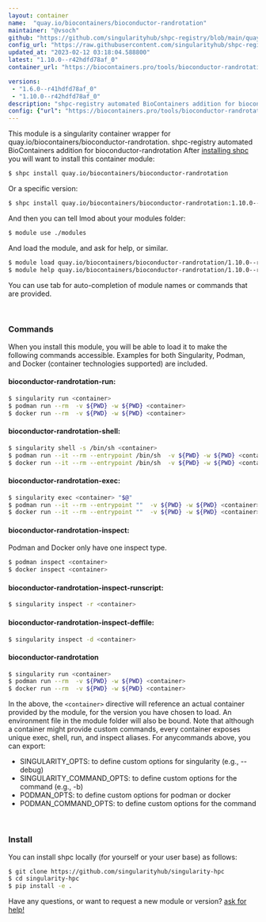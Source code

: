 ```yaml
---
layout: container
name:  "quay.io/biocontainers/bioconductor-randrotation"
maintainer: "@vsoch"
github: "https://github.com/singularityhub/shpc-registry/blob/main/quay.io/biocontainers/bioconductor-randrotation/container.yaml"
config_url: "https://raw.githubusercontent.com/singularityhub/shpc-registry/main/quay.io/biocontainers/bioconductor-randrotation/container.yaml"
updated_at: "2023-02-12 03:18:04.588800"
latest: "1.10.0--r42hdfd78af_0"
container_url: "https://biocontainers.pro/tools/bioconductor-randrotation"

versions:
 - "1.6.0--r41hdfd78af_0"
 - "1.10.0--r42hdfd78af_0"
description: "shpc-registry automated BioContainers addition for bioconductor-randrotation"
config: {"url": "https://biocontainers.pro/tools/bioconductor-randrotation", "maintainer": "@vsoch", "description": "shpc-registry automated BioContainers addition for bioconductor-randrotation", "latest": {"1.10.0--r42hdfd78af_0": "sha256:ce3380d85fd5fdbf236181e60ad80a869a073cac6a115e340c7d4dfd9495324e"}, "tags": {"1.6.0--r41hdfd78af_0": "sha256:786dab0b38caa583502e90dddd40c06191d971ed7d232bbac4ce9754284b4776", "1.10.0--r42hdfd78af_0": "sha256:ce3380d85fd5fdbf236181e60ad80a869a073cac6a115e340c7d4dfd9495324e"}, "docker": "quay.io/biocontainers/bioconductor-randrotation"}
---
```


This module is a singularity container wrapper for quay.io/biocontainers/bioconductor-randrotation.
shpc-registry automated BioContainers addition for bioconductor-randrotation
After [installing shpc](#install) you will want to install this container module:


```bash
$ shpc install quay.io/biocontainers/bioconductor-randrotation
```

Or a specific version:

```bash
$ shpc install quay.io/biocontainers/bioconductor-randrotation:1.10.0--r42hdfd78af_0
```

And then you can tell lmod about your modules folder:

```bash
$ module use ./modules
```

And load the module, and ask for help, or similar.

```bash
$ module load quay.io/biocontainers/bioconductor-randrotation/1.10.0--r42hdfd78af_0
$ module help quay.io/biocontainers/bioconductor-randrotation/1.10.0--r42hdfd78af_0
```

You can use tab for auto-completion of module names or commands that are provided.

<br>

### Commands

When you install this module, you will be able to load it to make the following commands accessible.
Examples for both Singularity, Podman, and Docker (container technologies supported) are included.

#### bioconductor-randrotation-run:

```bash
$ singularity run <container>
$ podman run --rm  -v ${PWD} -w ${PWD} <container>
$ docker run --rm  -v ${PWD} -w ${PWD} <container>
```

#### bioconductor-randrotation-shell:

```bash
$ singularity shell -s /bin/sh <container>
$ podman run --it --rm --entrypoint /bin/sh  -v ${PWD} -w ${PWD} <container>
$ docker run --it --rm --entrypoint /bin/sh  -v ${PWD} -w ${PWD} <container>
```

#### bioconductor-randrotation-exec:

```bash
$ singularity exec <container> "$@"
$ podman run --it --rm --entrypoint ""  -v ${PWD} -w ${PWD} <container> "$@"
$ docker run --it --rm --entrypoint ""  -v ${PWD} -w ${PWD} <container> "$@"
```

#### bioconductor-randrotation-inspect:

Podman and Docker only have one inspect type.

```bash
$ podman inspect <container>
$ docker inspect <container>
```

#### bioconductor-randrotation-inspect-runscript:

```bash
$ singularity inspect -r <container>
```

#### bioconductor-randrotation-inspect-deffile:

```bash
$ singularity inspect -d <container>
```



#### bioconductor-randrotation

```bash
$ singularity run <container>
$ podman run --rm  -v ${PWD} -w ${PWD} <container>
$ docker run --rm  -v ${PWD} -w ${PWD} <container>
```


In the above, the `<container>` directive will reference an actual container provided
by the module, for the version you have chosen to load. An environment file in the
module folder will also be bound. Note that although a container
might provide custom commands, every container exposes unique exec, shell, run, and
inspect aliases. For anycommands above, you can export:

 - SINGULARITY_OPTS: to define custom options for singularity (e.g., --debug)
 - SINGULARITY_COMMAND_OPTS: to define custom options for the command (e.g., -b)
 - PODMAN_OPTS: to define custom options for podman or docker
 - PODMAN_COMMAND_OPTS: to define custom options for the command

<br>

### Install

You can install shpc locally (for yourself or your user base) as follows:

```bash
$ git clone https://github.com/singularityhub/singularity-hpc
$ cd singularity-hpc
$ pip install -e .
```

Have any questions, or want to request a new module or version? [ask for help!](https://github.com/singularityhub/singularity-hpc/issues)
